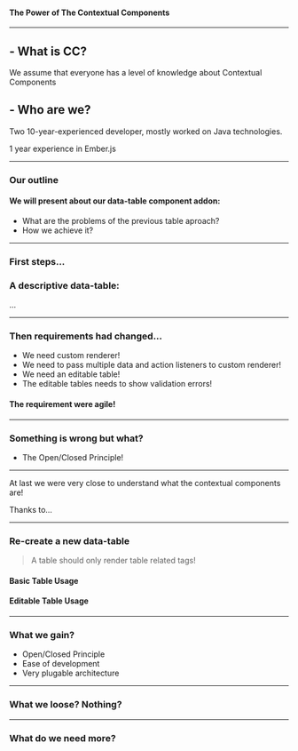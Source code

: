 #### The Power of The Contextual Components

---
 
## - What is CC?
 
We assume that everyone has a level of knowledge about Contextual Components

## - Who are we?

Two 10-year-experienced developer, mostly worked on Java technologies.

1 year experience in Ember.js
 
---
### Our outline

#### We will present about our data-table component addon:
 - What are the problems of the previous table aproach?
 - How we achieve it?
 
 
---
### First steps...
### A descriptive data-table:

...

---
### Then requirements had changed...

 - We need custom renderer!
 - We need to pass multiple data and action listeners to custom renderer!
 - We need an editable table!
 - The editable tables needs to show validation errors!

#### The requirement were agile!

---
### Something is wrong but what?

- The Open/Closed Principle!

---
At last we were very close to understand what the contextual components are!

<span class="bottom:15px; position:fixed;">Thanks to...</span>
 
---
### Re-create a new data-table

> A table should only render table related tags!

#### Basic Table Usage
#### Editable Table Usage

--- 
### What we gain?

 - Open/Closed Principle
 - Ease of development
 - Very plugable architecture
 
---
### What we loose? Nothing?

---
### What do we need more?

